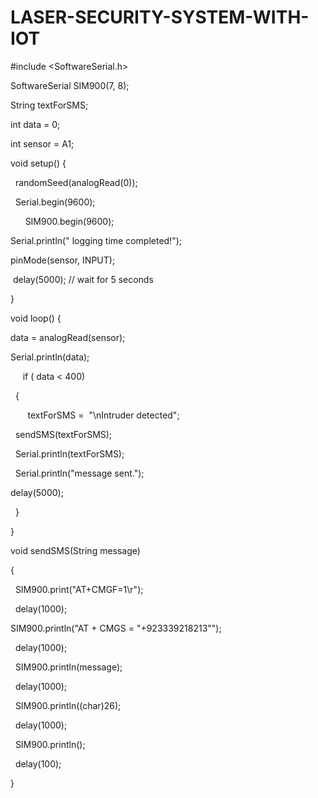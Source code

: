 # LASER-SECURITY-SYSTEM-WITH-IOT

#include <SoftwareSerial.h>

SoftwareSerial SIM900(7, 8);

String textForSMS;

int data = 0; 

int sensor = A1; 

void setup() {

  randomSeed(analogRead(0));

  Serial.begin(9600);

      SIM900.begin(9600);

Serial.println(" logging time completed!");

pinMode(sensor, INPUT); 

 delay(5000); // wait for 5 seconds

}

void loop() {

data = analogRead(sensor); 

Serial.println(data); 

     if ( data < 400)

  {

       textForSMS =  "\nIntruder detected";  

  sendSMS(textForSMS);

  Serial.println(textForSMS);

  Serial.println("message sent."); 

delay(5000);

  }

}

void sendSMS(String message)

{

  SIM900.print("AT+CMGF=1\r");                   

  delay(1000);

SIM900.println("AT + CMGS = \"+923339218213\""); 

  delay(1000);

  SIM900.println(message);                         

  delay(1000);

  SIM900.println((char)26);                       

  delay(1000); 

  SIM900.println();

  delay(100);                                                          

}
